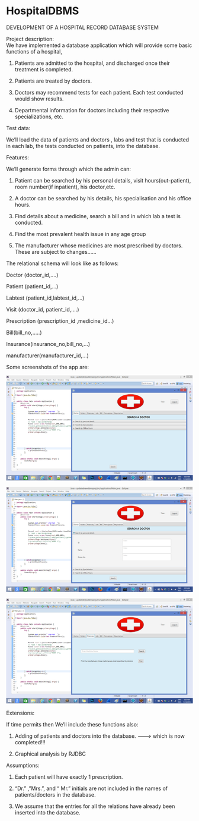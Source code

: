 # HospitalDBMS

DEVELOPMENT OF A HOSPITAL RECORD DATABASE SYSTEM    

Project description:   
We have implemented a database application which will provide some basic functions of a hospital,

1) Patients are admitted to the hospital, and discharged once their treatment is completed.

2) Patients are treated by doctors.

3) Doctors may recommend tests for each patient. Each test conducted would show results.

4) Departmental information for doctors including their respective specializations, etc. 
    

Test data:   

We’ll load the data of patients and doctors , labs and test that is conducted in each lab, the tests conducted on patients, into the database.   


Features:   

We’ll generate forms through which the admin can:  

1)  Patient can be searched by his personal details, visit hours(out-patient), room number(if inpatient), his doctor,etc. 

2) A doctor can be searched by his details, his specialisation and his office hours.

3) Find details about a medicine, search a bill and in which lab a test is conducted.

4) Find the most prevalent health issue in any age group 

5) The manufacturer whose medicines are most prescribed by doctors. These are subject to changes…...         



The relational schema will look like as follows:  

Doctor (doctor_id,….)

Patient (patient_id,…)

Labtest (patient_id,labtest_id,…)

Visit (doctor_id, patient_id,….)

Prescription (prescription_id ,medicine_id…)

Bill(bill_no,.....)

Insurance(insurance_no,bill_no,...)

manufacturer(manufacturer_id,...) 



Some screenshots of the app are:

![alt tag](https://github.com/SonakshiGrover/HospitalDBMS/blob/master/Screenshot%201.png)

![alt tag](https://github.com/SonakshiGrover/HospitalDBMS/blob/master/Screenshot%202.png)

![alt tag](https://github.com/SonakshiGrover/HospitalDBMS/blob/master/Screenshot%203.png)
   

Extensions:  

If time permits then We’ll include these functions also:  

1)   Adding of patients and doctors into the database.   ---> which is now completed!!! 

2)   Graphical analysis by RJDBC   


Assumptions:  

1) Each patient will have exactly 1 prescription. 

2) “Dr.” ,”Mrs.”, and “ Mr.”  initials are not included in the names of patients/doctors in the database.

3) We assume that the entries for all the relations have already been inserted into the database.  
